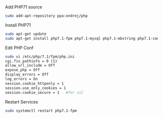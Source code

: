 Add PHP71 source
```bash
sudo add-apt-repository ppa:ondrej/php
```

Install PHP71
```bash
sudo apt-get update
sudo apt-get install php7.1-fpm php7.1-mysql php7.1-mbstring php7.1-common php7.1-xml php7.1-gd php7.1-curl php7.1-cli php7.1-zip php7.1-mcrypt php7.1-sqlite
```

Edit PHP Conf
```bash
sudo vi /etc/php/7.1/fpm/php.ini
cgi.fix_pathinfo = 0 (1)
allow_url_include = Off
expose_php = Off
display_errors = Off
log_errors = On
session.cookie_httponly = 1
session.use_only_cookies = 1
session.cookie_secure = 1   #for ssl
```

Restart Services
```bash
sudo systemctl restart php7.1-fpm
```
